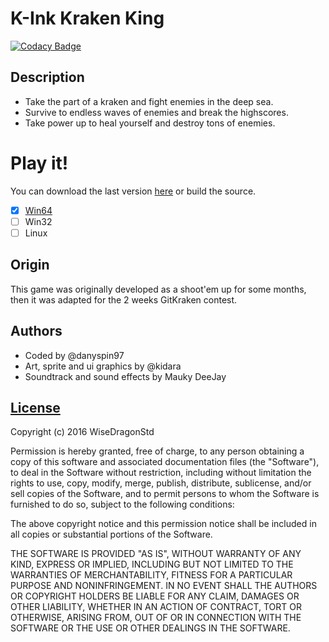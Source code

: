 # K-Ink Kraken King
[![Codacy Badge](https://api.codacy.com/project/badge/Grade/65194d3967794f64b763772afa927f2f)](https://www.codacy.com/app/WiseDragonStd/KInk?utm_source=gitlab.com&amp;utm_medium=referral&amp;utm_content=WiseDragonStd/KInk&amp;utm_campaign=Badge_Grade)
## Description
- Take the part of a kraken and fight enemies in the deep sea.
- Survive to endless waves of enemies and break the highscores.
- Take power up to heal yourself and destroy tons of enemies.

# Play it!
You can download the last version [here](http://gamejolt.com/games/k-ink-kraken-king/140575) or build the source.
- [x] [Win64](http://gamejolt.com/games/k-ink-kraken-king/140575/download/build/325061)
- [ ] Win32
- [ ] Linux

## Origin
This game was originally developed as a shoot'em up for some months, then it was adapted for the 2 weeks GitKraken contest.

## Authors
- Coded by @danyspin97
- Art, sprite and ui graphics by @kidara
- Soundtrack and sound effects by Mauky DeeJay

## [License](https://opensource.org/licenses/MIT)
Copyright (c) 2016 WiseDragonStd

Permission is hereby granted, free of charge, to any person obtaining a copy of this software and associated documentation files (the "Software"), to deal in the Software without restriction, including without limitation the rights to use, copy, modify, merge, publish, distribute, sublicense, and/or sell copies of the Software, and to permit persons to whom the Software is furnished to do so, subject to the following conditions:

The above copyright notice and this permission notice shall be included in all copies or substantial portions of the Software.

THE SOFTWARE IS PROVIDED "AS IS", WITHOUT WARRANTY OF ANY KIND, EXPRESS OR IMPLIED, INCLUDING BUT NOT LIMITED TO THE WARRANTIES OF MERCHANTABILITY, FITNESS FOR A PARTICULAR PURPOSE AND NONINFRINGEMENT. IN NO EVENT SHALL THE AUTHORS OR COPYRIGHT HOLDERS BE LIABLE FOR ANY CLAIM, DAMAGES OR OTHER LIABILITY, WHETHER IN AN ACTION OF CONTRACT, TORT OR OTHERWISE, ARISING FROM, OUT OF OR IN CONNECTION WITH THE SOFTWARE OR THE USE OR OTHER DEALINGS IN THE SOFTWARE.
